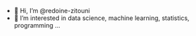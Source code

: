 - 👋 Hi, I’m @redoine-zitouni
- 👀 I’m interested in data science, machine learning, statistics, programming ...
